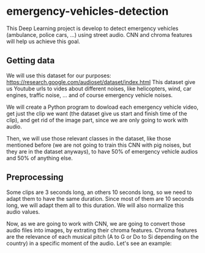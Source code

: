 # emergency-vehicles-detection
This Deep Learning project is develop to detect emergency vehicles (ambulance, police cars, ...) using street audio. CNN and chroma features will help us achieve this goal.

## Getting data
We will use this dataset for our purposes: https://research.google.com/audioset/dataset/index.html
This dataset give us Youtube urls to vides about different noises, like helicopters, wind, car engines, traffic noise, ... and of course emergency vehicle noises.

We will create a Python program to dowload each emergency vehicle video, get just the clip we want (the dataset give us start and finish time of the clip), and get rid of the image part, since we are only going to work with audio.

Then, we will use those relevant classes in the dataset, like those mentioned before (we are not going to train this CNN with pig noises, but they are in the dataset anyways), to have 50% of emergency vehicle audios and 50% of anything else.

## Preprocessing
Some clips are 3 seconds long, an others 10 seconds long, so we need to adapt them to have the same duration. Since most of them are 10 seconds long, we will adapt them all to this duration. We will also normalize this audio values.

Now, as we are going to work with CNN, we are going to convert those audio files into images, by extrating their chroma features.
Chroma features are the relevance of each musical pitch (A to G or Do to Si depending on the country) in a specific moment of the audio. Let's see an example:





## 
